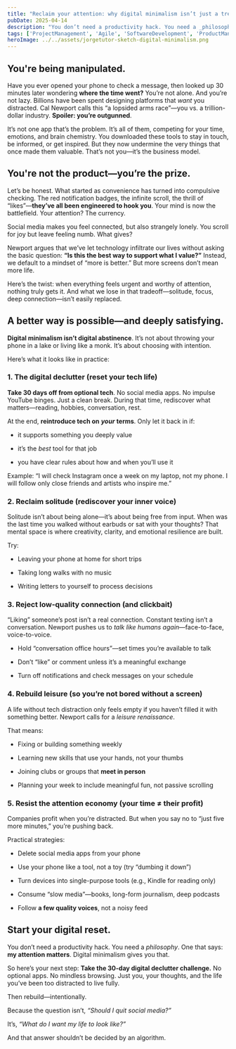 ```yaml
---
title: "Reclaim your attention: why digital minimalism isn’t just a trend—it’s your survival strategy"
pubDate: 2025-04-14
description: "You don’t need a productivity hack. You need a _philosophy_. One that says: my attention matters. Digital minimalism gives you that."
tags: ['ProjectManagement', 'Agile', 'SoftwareDevelopment', 'ProductManagement', 'Scrum']
heroImage: ../../assets/jorgetutor-sketch-digital-minimalism.png
---
```


## You're being manipulated.

Have you ever opened your phone to check a message, then looked up 30 minutes later wondering **where the time went?** You’re not alone. And you’re not lazy. Billions have been spent designing platforms that _want_ you distracted. Cal Newport calls this “a lopsided arms race”—you vs. a trillion-dollar industry. **Spoiler: you’re outgunned**.

It’s not one app that’s the problem. It’s all of them, competing for your time, emotions, and brain chemistry. You downloaded these tools to stay in touch, be informed, or get inspired. But they now undermine the very things that once made them valuable. That’s not you—it’s the business model.

## You're not the product—you’re the prize.

Let’s be honest. What started as convenience has turned into compulsive checking. The red notification badges, the infinite scroll, the thrill of “likes”—**they’ve all been engineered to hook you**. Your mind is now the battlefield. Your attention? The currency.

Social media makes you feel connected, but also strangely lonely. You scroll for joy but leave feeling numb. What gives?

Newport argues that we’ve let technology infiltrate our lives without asking the basic question: **“Is this the best way to support what I value?”** Instead, we default to a mindset of “more is better.” But more screens don’t mean more life.

Here’s the twist: when everything feels urgent and worthy of attention, nothing truly gets it. And what we lose in that tradeoff—solitude, focus, deep connection—isn’t easily replaced.

## A better way is possible—and deeply satisfying.

**Digital minimalism isn’t digital abstinence**. It’s not about throwing your phone in a lake or living like a monk. It’s about choosing with intention.

Here’s what it looks like in practice:

### 1\. The digital declutter (reset your tech life)

**Take 30 days off from optional tech**. No social media apps. No impulse YouTube binges. Just a clean break. During that time, rediscover what matters—reading, hobbies, conversation, rest.

At the end, **reintroduce tech on** _**your**_ **terms**. Only let it back in if:

*   it supports something you deeply value
    
*   it’s the _best_ tool for that job
    
*   you have clear rules about how and when you’ll use it
    

Example: “I will check Instagram once a week on my laptop, not my phone. I will follow only close friends and artists who inspire me.”

### 2\. Reclaim solitude (rediscover your inner voice)

Solitude isn’t about being alone—it’s about being free from input. When was the last time you walked without earbuds or sat with your thoughts? That mental space is where creativity, clarity, and emotional resilience are built.

Try:

*   Leaving your phone at home for short trips
    
*   Taking long walks with no music
    
*   Writing letters to yourself to process decisions
    

### 3\. Reject low-quality connection (and clickbait)

“Liking” someone’s post isn’t a real connection. Constant texting isn’t a conversation. Newport pushes us to _talk like humans again_—face-to-face, voice-to-voice.

*   Hold “conversation office hours”—set times you’re available to talk
    
*   Don’t “like” or comment unless it’s a meaningful exchange
    
*   Turn off notifications and check messages on your schedule
    

### 4\. Rebuild leisure (so you’re not bored without a screen)

A life without tech distraction only feels empty if you haven’t filled it with something better. Newport calls for a _leisure renaissance_.

That means:

*   Fixing or building something weekly
    
*   Learning new skills that use your hands, not your thumbs
    
*   Joining clubs or groups that **meet in person**
    
*   Planning your week to include meaningful fun, not passive scrolling
    

### 5\. Resist the attention economy (your time ≠ their profit)

Companies profit when you’re distracted. But when you say no to “just five more minutes,” you’re pushing back.

Practical strategies:

*   Delete social media apps from your phone
    
*   Use your phone like a tool, not a toy (try “dumbing it down”)
    
*   Turn devices into single-purpose tools (e.g., Kindle for reading only)
    
*   Consume “slow media”—books, long-form journalism, deep podcasts
    
*   Follow **a few quality voices**, not a noisy feed
    

## Start your digital reset.

You don’t need a productivity hack. You need a _philosophy_. One that says: **my attention matters**. Digital minimalism gives you that.

So here’s your next step: 
**Take the 30-day digital declutter challenge.** No optional apps. No mindless browsing. Just you, your thoughts, and the life you’ve been too distracted to live fully.

Then rebuild—intentionally.

Because the question isn’t, _“Should I quit social media?”_

It’s, _“What do I want my life to look like?”_

And that answer shouldn’t be decided by an algorithm.